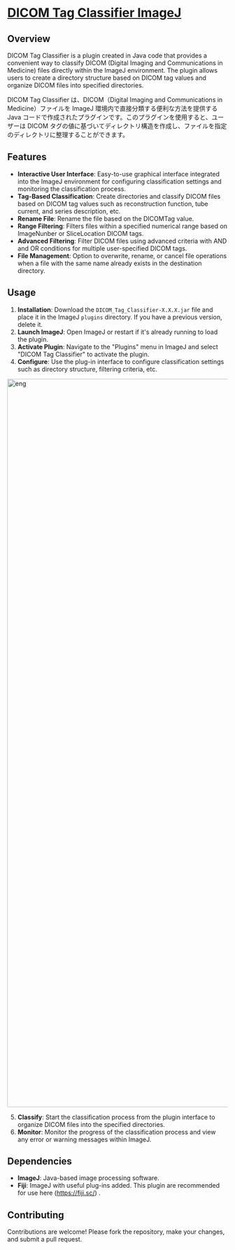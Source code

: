 # [DICOM Tag Classifier ImageJ](https://github.com/ramnoob/dicom-tag-classifier-ImageJ)

## Overview
DICOM Tag Classifier is a plugin created in Java code that provides a convenient way to classify DICOM (Digital Imaging and Communications in Medicine) files directly within the ImageJ environment. The plugin allows users to create a directory structure based on DICOM tag values and organize DICOM files into specified directories.  

DICOM Tag Classifier は、DICOM（Digital Imaging and Communications in Medicine）ファイルを ImageJ 環境内で直接分類する便利な方法を提供する Java コードで作成されたプラグインです。このプラグインを使用すると、ユーザーは DICOM タグの値に基づいてディレクトリ構造を作成し、ファイルを指定のディレクトリに整理することができます。

## Features
- **Interactive User Interface**: Easy-to-use graphical interface integrated into the ImageJ environment for configuring classification settings and monitoring the classification process.
- **Tag-Based Classification**: Create directories and classify DICOM files based on DICOM tag values such as reconstruction function, tube current, and series description, etc.
- **Rename File**: Rename the file based on the DICOMTag value.
- **Range Filtering**: Filters files within a specified numerical range based on ImageNunber or SliceLocation DICOM tags.
- **Advanced Filtering**: Filter DICOM files using advanced criteria with AND and OR conditions for multiple user-specified DICOM tags.
- **File Management**: Option to overwrite, rename, or cancel file operations when a file with the same name already exists in the destination directory.

## Usage
1. **Installation**: Download the `DICOM_Tag_Classifier-X.X.X.jar` file and place it in the ImageJ `plugins` directory. If you have a previous version, delete it.
2. **Launch ImageJ**: Open ImageJ or restart if it's already running to load the plugin.
3. **Activate Plugin**: Navigate to the "Plugins" menu in ImageJ and select "DICOM Tag Classifier" to activate the plugin.
4. **Configure**: Use the plug-in interface to configure classification settings such as directory structure, filtering criteria, etc.

  <img width="1665" alt="eng" src="https://github.com/ramnoob/dicom-tag-classifier-ImageJ/assets/70456441/d9486ff1-e26c-4c71-bafb-03d3268fc513">
  
5. **Classify**: Start the classification process from the plugin interface to organize DICOM files into the specified directories.
6. **Monitor**: Monitor the progress of the classification process and view any error or warning messages within ImageJ.

## Dependencies
- **ImageJ**: Java-based image processing software.
- **Fiji**: ImageJ with useful plug-ins added. This plugin are recommended for use here (https://fiji.sc/) .

## Contributing
Contributions are welcome! Please fork the repository, make your changes, and submit a pull request.

